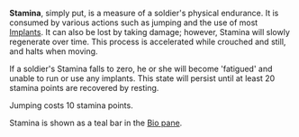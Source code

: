 **Stamina**, simply put, is a measure of a soldier's physical endurance. It is
consumed by various actions such as jumping and the use of most
[Implants](../implants/Implants.md). It can also be lost by taking damage;
however, Stamina will slowly regenerate over time. This process is accelerated
while crouched and still, and halts when moving.

If a soldier's Stamina falls to zero, he or she will become 'fatigued' and
unable to run or use any implants. This state will persist until at least 20
stamina points are recovered by resting.

Jumping costs 10 stamina points.

Stamina is shown as a teal bar in the
[Bio pane](../etc/Heads-up_Display.md#Bio_Pane).



